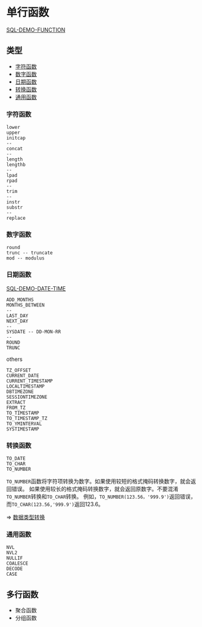 # 单行函数

[SQL-DEMO-FUNCTION](../../sql_demo/dev/function/function.sql)


## 类型

- [字符函数](#字符函数)
- [数字函数](#数字函数)
- [日期函数](#日期函数)
- [转换函数](#转换函数)
- [通用函数](#通用函数)

### 字符函数

```oracle
lower
upper
initcap
--
concat
--
length
lengthb
--
lpad
rpad
--
trim
--
instr
substr
--
replace
```

### 数字函数

```oracle
round
trunc -- truncate
mod -- modulus
```


### 日期函数

[SQL-DEMO-DATE-TIME](../../sql_demo/dev/function/func_date_time.sql)

```oracle
ADD_MONTHS
MONTHS_BETWEEN
--
LAST_DAY
NEXT_DAY
--
SYSDATE -- DD-MON-RR
--
ROUND
TRUNC
```

others
```oracle
TZ_OFFSET
CURRENT_DATE
CURRENT_TIMESTAMP
LOCALTIMESTAMP
DBTIMEZONE
SESSIONTIMEZONE
EXTRACT
FROM_TZ
TO_TIMESTAMP
TO_TIMESTAMP_TZ
TO_YMINTERVAL
SYSTIMESTAMP
```


### 转换函数

```oracle
TO_DATE
TO_CHAR
TO_NUMBER
```

`TO_NUMBER`函数将字符项转换为数字。如果使用较短的格式掩码转换数字，就会返回错误。
如果使用较长的格式掩码转换数字，就会返回原数字。不要混淆`TO_NUMBER`转换和`TO_CHAR`转换。
例如，`TO_NUMBER(123.56，'999.9')`返回错误，而`TO_CHAR(123.56,'999.9')`返回123.6。

=> [数据类型转换](../ddl/DataType.md)



### 通用函数

```oracle
NVL
NVL2
NULLIF
COALESCE
DECODE
CASE
```


## 多行函数

- 聚合函数
- 分组函数
